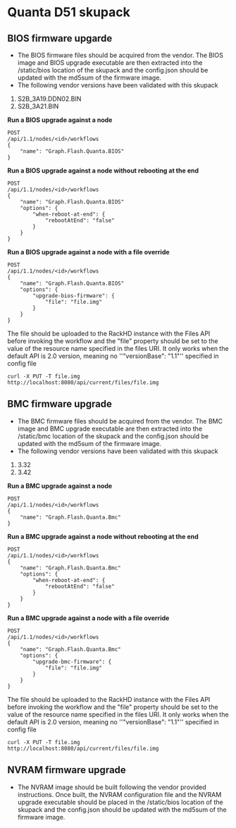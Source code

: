 # Quanta D51 skupack

## BIOS firmware upgarde
- The BIOS firmware files should be acquired from the vendor.  The BIOS image and BIOS upgrade executable are then extracted into the /static/bios location of the skupack and the config.json should be updated with the md5sum of the firmware image.
- The following vendor versions have been validated with this skupack
 1. S2B_3A19.DDN02.BIN
 2. S2B_3A21.BIN

**Run a BIOS upgrade against a node**
```
POST
/api/1.1/nodes/<id>/workflows
{
    "name": "Graph.Flash.Quanta.BIOS"
}
```

**Run a BIOS upgrade against a node without rebooting at the end**
```
POST
/api/1.1/nodes/<id>/workflows
{
    "name": "Graph.Flash.Quanta.BIOS"
    "options": {
        "when-reboot-at-end": {
            "rebootAtEnd": "false"
        }
    }
}
```
**Run a BIOS upgrade against a node with a file override**
```
POST
/api/1.1/nodes/<id>/workflows
{
    "name": "Graph.Flash.Quanta.BIOS"
    "options": {
        "upgrade-bios-firmware": {
            "file": "file.img"
        }
    }
}
```
The file should be uploaded to the RackHD instance with the Files API before
invoking the workflow and the "file" property should be set to the value of
the resource name specified in the files URI. It only works when the default
API is 2.0 version, meaning no ''"versionBase": "1.1"'' specified in config file
```
curl -X PUT -T file.img http://localhost:8080/api/current/files/file.img
```
## BMC firmware upgrade
- The BMC firmware files should be acquired from the vendor.  The BMC image and BMC upgrade executable are then extracted into the /static/bmc location of the skupack and the config.json should be updated with the md5sum of the firmware image.
- The following vendor versions have been validated with this skupack
 1. 3.32
 2. 3.42

**Run a BMC upgrade against a node**
```
POST
/api/1.1/nodes/<id>/workflows
{
    "name": "Graph.Flash.Quanta.Bmc"
}
```

**Run a BMC upgrade against a node without rebooting at the end**
```
POST
/api/1.1/nodes/<id>/workflows
{
    "name": "Graph.Flash.Quanta.Bmc"
    "options": {
        "when-reboot-at-end": {
            "rebootAtEnd": "false"
        }
    }
}
```
**Run a BMC upgrade against a node with a file override**
```
POST
/api/1.1/nodes/<id>/workflows
{
    "name": "Graph.Flash.Quanta.Bmc"
    "options": {
        "upgrade-bmc-firmware": {
            "file": "file.img"
        }
    }
}
```
The file should be uploaded to the RackHD instance with the Files API before
invoking the workflow and the "file" property should be set to the value of
the resource name specified in the files URI. It only works when the default
API is 2.0 version, meaning no ''"versionBase": "1.1"'' specified in config file
```
curl -X PUT -T file.img http://localhost:8080/api/current/files/file.img
```

## NVRAM firmware upgrade
- The NVRAM image should be built following the vendor provided instructions.  Once built, the NVRAM configuration file and the NVRAM upgrade executable should be placed in the /static/bios location of the skupack and the config.json should be updated with the md5sum of the firmware image.
